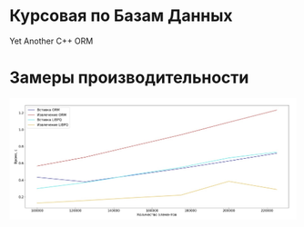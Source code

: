 # Курсовая по Базам Данных
Yet Another C++ ORM
# Замеры производительности
![alt text](https://raw.githubusercontent.com/EmperorNao/DBORM/main/benchmark_plot.jpg)